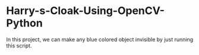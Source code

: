 # Harry-s-Cloak-Using-OpenCV-Python
In this project, we can make any blue colored object invisible by just running this script.
